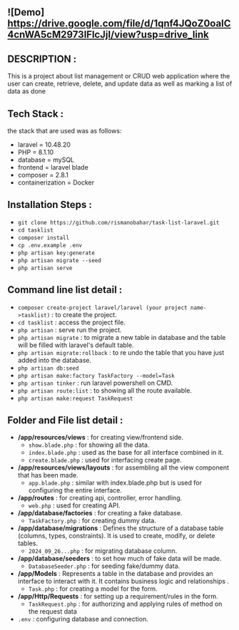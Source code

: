 ## ![Demo] https://drive.google.com/file/d/1qnf4JQoZ0oaIC4cnWA5cM2973lFlcJjI/view?usp=drive_link

## DESCRIPTION : 
This is a project about list management or CRUD web application where the user can create, retrieve, delete, and update data as well as marking a list of data as done

## Tech Stack :
the stack that are used was as follows:
- laravel = 10.48.20
- PHP = 8.1.10
- database = mySQL
- frontend = laravel blade
- composer = 2.8.1
- containerization = Docker

## Installation Steps :
- `git clone https://github.com/rismanobahar/task-list-laravel.git`
- `cd tasklist`
- `composer install`
- `cp .env.example .env`
- `php artisan key:generate`
- `php artisan migrate --seed`
- `php artisan serve`

## Command line list detail :
- `composer create-project laravel/laravel (your project name->tasklist)` : to create the project.
- `cd tasklist` : access the project file.
- `php artisan` : serve run the project.
- `php artisan migrate` : to migrate a new table in database and the table will be filled with laravel's default table.
- `php artisan migrate:rollback` : to re undo the table that you have just added into the database.
- `php artisan db:seed`
- `php artisan make:factory TaskFactory --model=Task`
- `php artisan tinker` : run laravel powershell on CMD.
- `php artisan route:list` : to showing all the route available.
-  `php artisan make:request TaskRequest`

## Folder and File list detail :
- **/app/resources/views** : for creating view/frontend side.
    - `show.blade.php` : for showing all the data.
    - `index.blade.php`  : used as the base for all interface combined in it.
    - `create.blade.php`  : used for interfacing create page.
- **/app/resources/views/layouts** : for assembling all the view component that has been made.
    - `app.blade.php`  : similar with index.blade.php but is used for configuring the entire interface.
- **/app/routes** : for creating api, controller, error handling.
    - `web.php`  : used for creating API.
- **/app/database/factories** : for creating a fake database.
    - `TaskFactory.php`  : for creating dummy data.
- **/app/database/migrations** : Defines the structure of a database table (columns, types, constraints). It is used to create, modify, or delete tables.
    - `2024_09_26...php`  : for migrating database column.
- **/app/database/seeders** : to set how much of fake data will be made.
    - `DatabaseSeeder.php`  : for seeding fake/dummy data.
- **/app/Models** : Represents a table in the database and provides an interface to interact with it. It contains business logic and relationships .
    - `Task.php`  : for creating a model for the form.
- **/app/Http/Requests** : for setting up a requirement/rules in the form.
    - `TaskRequest.php` : for authorizing and applying rules of method on the request data
- `.env` : configuring database and connection.
